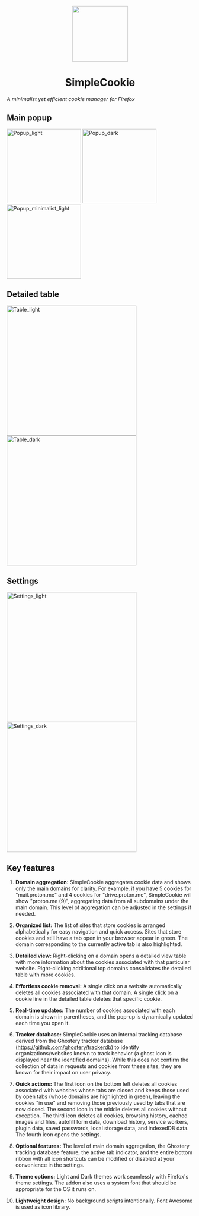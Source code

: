 <p align="center">
<img width="150" src=https://github.com/mickaphd/SimpleCookie/assets/25211018/64489133-ecae-435e-92d4-53cc79c9302c)>
</p>

<h1 align="center">SimpleCookie</h1></p>
<i>A minimalist yet efficient cookie manager for Firefox</i>

<h2>Main popup</h2>

<img width="200" alt="Popup_light" src="https://github.com/mickaphd/SimpleCookie/assets/25211018/4706708f-e71b-4b29-ba69-82b1cf63453a">
<img width="200" alt="Popup_dark" src="https://github.com/mickaphd/SimpleCookie/assets/25211018/7c45379e-021d-4f40-b583-b0de3376db16">
<img width="200" alt="Popup_minimalist_light" src="https://github.com/mickaphd/SimpleCookie/assets/25211018/ff0510af-b12f-464b-82b8-4edfe841a9ea">

<h2>Detailed table</h2>

<img width="350" alt="Table_light" src="https://github.com/user-attachments/assets/e492fa47-4ac9-4067-a8a2-0c30db462e6b">
<img width="350" alt="Table_dark" src="https://github.com/user-attachments/assets/9ce272ff-9366-4a4f-9837-18bd9f75a903">

<h2>Settings</h2>

<img width="350" alt="Settings_light" src="https://github.com/user-attachments/assets/d1fd2632-1305-49c9-90b5-c6ec0ab40607">
<img width="350" alt="Settings_dark" src="https://github.com/user-attachments/assets/ceb7a0f8-aac3-48bf-a6f7-87cfae167c70">

<h2>Key features</h2>

1. <b>Domain aggregation:</b> SimpleCookie aggregates cookie data and shows only the main domains for clarity. For example, if you have 5 cookies for "mail.proton.me" and 4 cookies for "drive.proton.me", SimpleCookie will show "proton.me (9)", aggregating data from all subdomains under the main domain. This level of aggregation can be adjusted in the settings if needed.

1. <b>Organized list:</b> The list of sites that store cookies is arranged alphabetically for easy navigation and quick access. Sites that store cookies and still have a tab open in your browser appear in green. The domain corresponding to the currently active tab is also highlighted.

1. <b>Detailed view:</b> Right-clicking on a domain opens a detailed view table with more information about the cookies associated with that particular website. Right-clicking additional top domains consolidates the detailed table with more cookies.

1. <b>Effortless cookie removal:</b> A single click on a website automatically deletes all cookies associated with that domain. A single click on a cookie line in the detailed table deletes that specific cookie. 

1. <b>Real-time updates:</b> The number of cookies associated with each domain is shown in parentheses, and the pop-up is dynamically updated each time you open it.

1. <b>Tracker database:</b> SimpleCookie uses an internal tracking database derived from the Ghostery tracker database (https://github.com/ghostery/trackerdb) to identify organizations/websites known to track behavior (a ghost icon is displayed near the identified domains). While this does not confirm the collection of data in requests and cookies from these sites, they are known for their impact on user privacy.

1. <b>Quick actions:</b> The first icon on the bottom left deletes all cookies associated with websites whose tabs are closed and keeps those used by open tabs (whose domains are highlighted in green), leaving the cookies "in use" and removing those previously used by tabs that are now closed. The second icon in the middle deletes all cookies without exception. The third icon deletes all cookies, browsing history, cached images and files, autofill form data, download history, service workers, plugin data, saved passwords, local storage data, and indexedDB data. The fourth icon opens the settings.

1. <b>Optional features:</b> The level of main domain aggregation, the Ghostery tracking database feature, the active tab indicator, and the entire bottom ribbon with all icon shortcuts can be modified or disabled at your convenience in the settings.

1. <b>Theme options:</b> Light and Dark themes work seamlessly with Firefox's theme settings. The addon also uses a system font that should be appropriate for the OS it runs on.

1. <b>Lightweight design:</b> No background scripts intentionally. Font Awesome is used as icon library.
